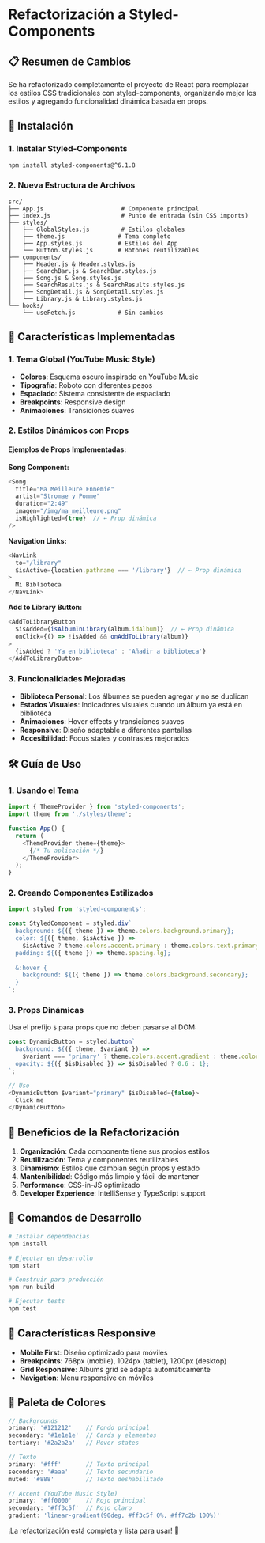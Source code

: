 # Refactorización a Styled-Components

## 📋 Resumen de Cambios

Se ha refactorizado completamente el proyecto de React para reemplazar los estilos CSS tradicionales con styled-components, organizando mejor los estilos y agregando funcionalidad dinámica basada en props.

## 🚀 Instalación

### 1. Instalar Styled-Components

```bash
npm install styled-components@^6.1.8
```
### 2. Nueva Estructura de Archivos

```
src/
├── App.js                      # Componente principal
├── index.js                    # Punto de entrada (sin CSS imports)
├── styles/
│   ├── GlobalStyles.js         # Estilos globales
│   ├── theme.js               # Tema completo
│   ├── App.styles.js          # Estilos del App
│   └── Button.styles.js       # Botones reutilizables
├── components/
│   ├── Header.js & Header.styles.js
│   ├── SearchBar.js & SearchBar.styles.js
│   ├── Song.js & Song.styles.js
│   ├── SearchResults.js & SearchResults.styles.js
│   ├── SongDetail.js & SongDetail.styles.js
│   └── Library.js & Library.styles.js
└── hooks/
    └── useFetch.js            # Sin cambios
```

## 🎨 Características Implementadas

### 1. Tema Global (YouTube Music Style)

- **Colores**: Esquema oscuro inspirado en YouTube Music
- **Tipografía**: Roboto con diferentes pesos
- **Espaciado**: Sistema consistente de espaciado
- **Breakpoints**: Responsive design
- **Animaciones**: Transiciones suaves

### 2. Estilos Dinámicos con Props

#### Ejemplos de Props Implementadas:

**Song Component:**
```javascript
<Song 
  title="Ma Meilleure Ennemie" 
  artist="Stromae y Pomme" 
  duration="2:49" 
  imagen="/img/ma_meilleure.png" 
  isHighlighted={true}  // ← Prop dinámica
/>
```

**Navigation Links:**
```javascript
<NavLink 
  to="/library" 
  $isActive={location.pathname === '/library'}  // ← Prop dinámica
>
  Mi Biblioteca
</NavLink>
```

**Add to Library Button:**
```javascript
<AddToLibraryButton 
  $isAdded={isAlbumInLibrary(album.idAlbum)}  // ← Prop dinámica
  onClick={() => !isAdded && onAddToLibrary(album)}
>
  {isAdded ? 'Ya en biblioteca' : 'Añadir a biblioteca'}
</AddToLibraryButton>
```

### 3. Funcionalidades Mejoradas

- **Biblioteca Personal**: Los álbumes se pueden agregar y no se duplican
- **Estados Visuales**: Indicadores visuales cuando un álbum ya está en biblioteca
- **Animaciones**: Hover effects y transiciones suaves
- **Responsive**: Diseño adaptable a diferentes pantallas
- **Accesibilidad**: Focus states y contrastes mejorados

## 🛠️ Guía de Uso

### 1. Usando el Tema

```javascript
import { ThemeProvider } from 'styled-components';
import theme from './styles/theme';

function App() {
  return (
    <ThemeProvider theme={theme}>
      {/* Tu aplicación */}
    </ThemeProvider>
  );
}
```

### 2. Creando Componentes Estilizados

```javascript
import styled from 'styled-components';

const StyledComponent = styled.div`
  background: ${({ theme }) => theme.colors.background.primary};
  color: ${({ theme, $isActive }) => 
    $isActive ? theme.colors.accent.primary : theme.colors.text.primary};
  padding: ${({ theme }) => theme.spacing.lg};
  
  &:hover {
    background: ${({ theme }) => theme.colors.background.secondary};
  }
`;
```

### 3. Props Dinámicas

Usa el prefijo `$` para props que no deben pasarse al DOM:

```javascript
const DynamicButton = styled.button`
  background: ${({ theme, $variant }) => 
    $variant === 'primary' ? theme.colors.accent.gradient : theme.colors.neutral.gradient};
  opacity: ${({ $isDisabled }) => $isDisabled ? 0.6 : 1};
`;

// Uso
<DynamicButton $variant="primary" $isDisabled={false}>
  Click me
</DynamicButton>
```

## 🎯 Beneficios de la Refactorización

1. **Organización**: Cada componente tiene sus propios estilos
2. **Reutilización**: Tema y componentes reutilizables
3. **Dinamismo**: Estilos que cambian según props y estado
4. **Mantenibilidad**: Código más limpio y fácil de mantener
5. **Performance**: CSS-in-JS optimizado
6. **Developer Experience**: IntelliSense y TypeScript support

## 🚦 Comandos de Desarrollo

```bash
# Instalar dependencias
npm install

# Ejecutar en desarrollo
npm start

# Construir para producción
npm run build

# Ejecutar tests
npm test
```

## 📱 Características Responsive

- **Mobile First**: Diseño optimizado para móviles
- **Breakpoints**: 768px (mobile), 1024px (tablet), 1200px (desktop)
- **Grid Responsive**: Albums grid se adapta automáticamente
- **Navigation**: Menu responsive en móviles

## 🎨 Paleta de Colores

```javascript
// Backgrounds
primary: '#121212'    // Fondo principal
secondary: '#1e1e1e'  // Cards y elementos
tertiary: '#2a2a2a'   // Hover states

// Texto
primary: '#fff'       // Texto principal
secondary: '#aaa'     // Texto secundario
muted: '#888'         // Texto deshabilitado

// Accent (YouTube Music Style)
primary: '#ff0000'    // Rojo principal
secondary: '#ff3c5f'  // Rojo claro
gradient: 'linear-gradient(90deg, #ff3c5f 0%, #ff7c2b 100%)'
```

¡La refactorización está completa y lista para usar! 🎉

